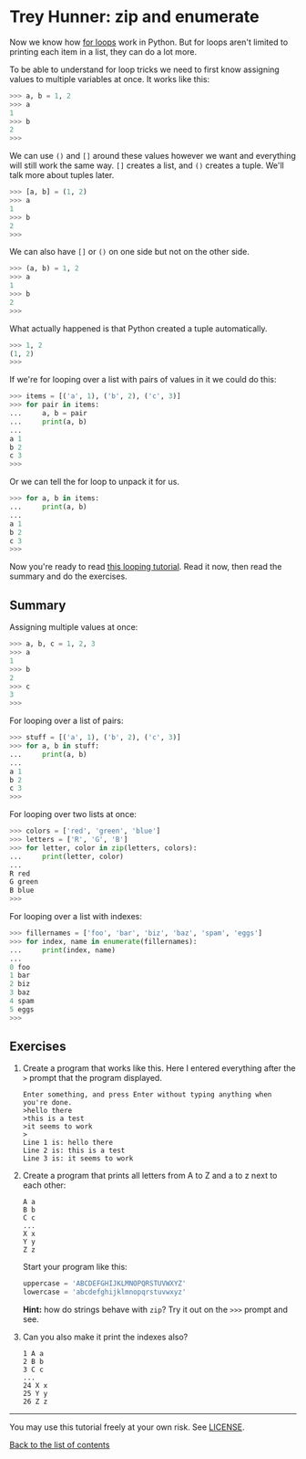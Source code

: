 # Trey Hunner: zip and enumerate

Now we know how [for loops](loops.md#for-loops) work in Python. But
for loops aren't limited to printing each item in a list, they can
do a lot more.

To be able to understand for loop tricks we need to first know
assigning values to multiple variables at once. It works like this:

```py
>>> a, b = 1, 2
>>> a
1
>>> b
2
>>> 
```

We can use `()` and `[]` around these values however we want and
everything will still work the same way. `[]` creates a list, and
`()` creates a tuple. We'll talk more about tuples later.

```py
>>> [a, b] = (1, 2)
>>> a
1
>>> b
2
>>> 
```

We can also have `[]` or `()` on one side but not on the other
side.

```py
>>> (a, b) = 1, 2
>>> a
1
>>> b
2
>>> 
```

What actually happened is that Python created a tuple automatically.

```py
>>> 1, 2
(1, 2)
>>> 
```

If we're for looping over a list with pairs of values in it we
could do this:

```py
>>> items = [('a', 1), ('b', 2), ('c', 3)]
>>> for pair in items:
...     a, b = pair
...     print(a, b)
... 
a 1
b 2
c 3
>>> 
```

Or we can tell the for loop to unpack it for us.

```py
>>> for a, b in items:
...     print(a, b)
... 
a 1
b 2
c 3
>>> 
```

Now you're ready to read [this looping
tutorial](http://treyhunner.com/2016/04/how-to-loop-with-indexes-in-python/).
Read it now, then read the summary and do the exercises.

## Summary

Assigning multiple values at once:

```py
>>> a, b, c = 1, 2, 3
>>> a
1
>>> b
2
>>> c
3
>>> 
```

For looping over a list of pairs:

```py
>>> stuff = [('a', 1), ('b', 2), ('c', 3)]
>>> for a, b in stuff:
...     print(a, b)
... 
a 1
b 2
c 3
>>> 
```

For looping over two lists at once:

```py
>>> colors = ['red', 'green', 'blue']
>>> letters = ['R', 'G', 'B']
>>> for letter, color in zip(letters, colors):
...     print(letter, color)
... 
R red
G green
B blue
>>> 
```

For looping over a list with indexes:

```py
>>> fillernames = ['foo', 'bar', 'biz', 'baz', 'spam', 'eggs']
>>> for index, name in enumerate(fillernames):
...     print(index, name)
... 
0 foo
1 bar
2 biz
3 baz
4 spam
5 eggs
>>> 
```

## Exercises

1. Create a program that works like this. Here I entered everything
    after the `>` prompt that the program displayed.

    ```
    Enter something, and press Enter without typing anything when you're done.
    >hello there
    >this is a test
    >it seems to work
    >
    Line 1 is: hello there
    Line 2 is: this is a test
    Line 3 is: it seems to work
    ```

2. Create a program that prints all letters from A to Z and a to z
    next to each other:

    ```
    A a
    B b
    C c
    ...
    X x
    Y y
    Z z
    ```

    Start your program like this:

    ```py
    uppercase = 'ABCDEFGHIJKLMNOPQRSTUVWXYZ'
    lowercase = 'abcdefghijklmnopqrstuvwxyz'
    ```

    **Hint:** how do strings behave with `zip`? Try it out on the
    `>>>` prompt and see.

3. Can you also make it print the indexes also?

    ```
    1 A a
    2 B b
    3 C c
    ...
    24 X x
    25 Y y
    26 Z z
    ```

***

You may use this tutorial freely at your own risk. See [LICENSE](LICENSE).

[Back to the list of contents](README.md)
